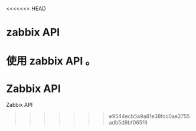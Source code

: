 <<<<<<< HEAD
#  zabbix API 
使用 zabbix API 。
=======
# Zabbix API 
Zabbix API
>>>>>>> e9544ecb5a9a81e38fcc0ae2755adb5d9bf065f9
